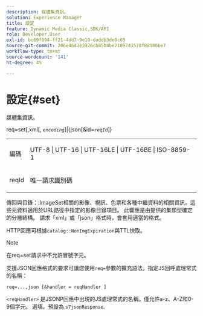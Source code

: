 ```yaml
---
description: 媒體集資訊。
solution: Experience Manager
title: 設定
feature: Dynamic Media Classic,SDK/API
role: Developer,User
exl-id: bc69f094-ff21-4dd7-9e10-daddb3de0c65
source-git-commit: 206e4643e3926cb85b4be2189743578f88180be7
workflow-type: tm+mt
source-wordcount: '141'
ht-degree: 4%

---
```


# 設定{#set}

媒體集資訊。

req=set[,xml[, *`encoding`*]|{json[&amp;id=*`reqId`*]}

<table id="simpletable_02C955F4EBAD4251A728F0FC68F432B5"> 
 <tr class="strow"> 
  <td class="stentry"> <p><span class="varname"> 編碼</span> </p> </td> 
  <td class="stentry"> <p><span class="codeph"> UTF-8 | UTF-16 | UTF-16LE | UTF-16BE | ISO-8859-1</span> </p></td> 
 </tr> 
 <tr class="strow"> 
  <td class="stentry"> <p><span class="varname"> reqId</span> </p></td> 
  <td class="stentry"> <p>唯一請求識別碼 </p></td> 
 </tr> 
</table>

傳回與目錄：:ImageSet相關的影像、視訊、色票和各種中繼資料的相關資訊，這些元資料適用於URL路徑中指定的影像目錄項目。 此響應是由提供的集類型確定的分層結構。 請求「xml」或「json」格式時，會套用適當的格式。

HTTP回應可根據`catalog::NonImgExpiration`與TTL快取。

>[!NOTE]
>
>在req=set請求中不允許冒號字元。

支援JSON回應格式的要求可讓您使用`req=`參數的擴充語法，指定JS回呼處理常式的名稱：

`req=...,json [&handler = reqHandler ]`

`<reqHandler>` 是JSONP回應中出現的JS處理常式的名稱。僅允許a-z、A-Z和0-9個字元。 選填。預設為 `s7jsonResponse`.
